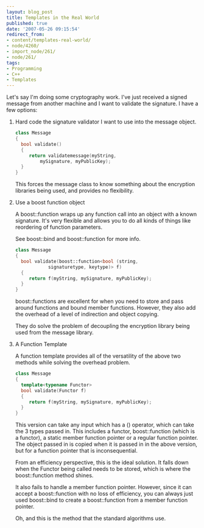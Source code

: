 ```yaml
---
layout: blog_post
title: Templates in the Real World
published: true
date: '2007-05-26 09:15:54'
redirect_from:
- content/templates-real-world/
- node/4260/
- import_node/261/
- node/261/
tags:
- Programming
- C++
- Templates
---
```


Let's say I'm doing some cryptography work. I've just received a signed message from another machine and I want to validate the signature. I have a few options:


1. Hard code the signature validator I want to use into the message object.

    ```cpp
    class Message
    {
      bool validate()
      {
         return validatemessage(myString,
             mySignature, myPublicKey);
      }
    }
    ```

    This forces the message class to know something about the encryption libraries being used, and provides no flexibility.

2. Use a boost function object

    A boost::function wraps up any function call into an object with a known signature. It's very flexible and allows you to do all kinds of things like reordering of function parameters.

    See boost::bind and boost::function for more info.

    ```cpp
    class Message
    {
      bool validate(boost::function<bool (string,
                signaturetype, keytype)> f)
      {
         return f(myString, mySignature, myPublicKey);
      }
    }
    ```

    boost::functions are excellent for when you need to store and pass around functions and bound member functions. However, they also add the overhead of a level of indirection and object copying.

    They do solve the problem of decoupling the encryption library being used from the message library.

3. A Function Template

    A function template provides all of the versatility of the above two methods while solving the overhead problem.

    ```cpp
    class Message
    {
      template<typename Functor>
      bool validate(Functor f)
      {
         return f(myString, mySignature, myPublicKey);
      }
    }
    ```

    This version can take any input which has a () operator, which can take the 3 types passed in. This includes a functor, boost::function (which is a functor), a static member function pointer or a regular function pointer. The object passed in is copied when it is passed in in the above version, but for a function pointer that is inconsequential.

    From an efficiency perspective, this is the ideal solution. It falls down when the Functor being called needs to be stored, which is where the boost::function method shines.

    It also fails to handle a member function pointer. However, since it can accept a boost::function with no loss of efficiency, you can always just used boost::bind to create a boost::function from a member function pointer.

    Oh, and this is the method that the standard algorithms use. 

